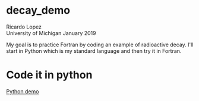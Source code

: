 # decay_demo

Ricardo Lopez  
University of Michigan 
January 2019

My goal is to practice Fortran by coding an example of radioactive decay. I'll start in Python which is my standard language and then try it in Fortran.

# Code it in python

[Python demo](python_demo.ipynb)
